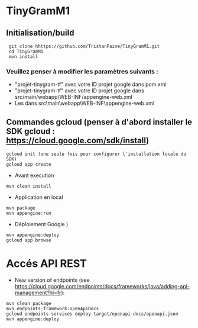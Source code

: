 # TinyGramM1

## Initialisation/build
```
 git clone hhttps://github.com/TristanFaine/TinyGramM1.git
 cd TinyGramM1
 mvn install
```
### Veuillez penser à modifier les paramètres suivants :
* "projet-tinygram-tf" avec votre ID projet google dans pom.xml
* "projet-tinygram-tf" avec votre ID projet google dans src/main/webapp/WEB-INF/appengine-web.xml
* Les <env-variables> dans src\main\webapp\WEB-INF\appengine-web.xml

## Commandes gcloud (penser à d'abord installer le SDK gcloud : https://cloud.google.com/sdk/install)
```
gcloud init (une seule fois pour configurer l'installation locale du SDK)
gcloud app create
```

* Avant execution
```
mvn clean install
```

* Application en local
```
mvn package
mvn appengine:run
```

* Déploiement Google
)
```
mvn appengine:deploy
gcloud app browse
```

# Accés API REST

* New version of endpoints (see https://cloud.google.com/endpoints/docs/frameworks/java/adding-api-management?hl=fr):
```
mvn clean package
mvn endpoints-framework:openApiDocs
gcloud endpoints services deploy target/openapi-docs/openapi.json 
mvn appengine:deploy
```
